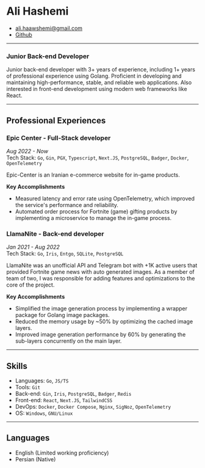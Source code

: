 # Ali Hashemi

- ali.haawshemi@gmail.com
- [Github](https://github.com/haashemi)

---

### Junior Back-end Developer

Junior back-end developer with 3+ years of experience, including 1+ years of professional experience using Golang. Proficient in developing and maintaining high-performance, stable, and reliable web applications. Also interested in front-end development using modern web frameworks like React.

---

## Professional Experiences

### Epic Center - Full-Stack developer

_Aug 2022 - Now_\
Tech Stack: `Go`, `Gin`, `PGX`, `Typescript`, `Next.JS`, `PostgreSQL`, `Badger`, `Docker`, `OpenTelemetry`

Epic-Center is an Iranian e-commerce website for in-game products.

**Key Accomplishments**

- Measured latency and error rate using OpenTelemetry, which improved the service's performance and reliability.
- Automated order process for Fortnite (game) gifting products by implementing a microservice to manage the in-game process.

### LlamaNite - Back-end developer

_Jan 2021 - Aug 2022_\
Tech Stack: `Go`, `Iris`, `Entgo`, `SQLite`, `PostgreSQL`

LlamaNite was an unofficial API and Telegram bot with +1K active users that provided Fortnite game news with auto generated images. As a member of team of two, I was responsible for adding features and optimizations to the core of the project.

**Key Accomplishments**

- Simplified the image generation process by implementing a wrapper package for Golang image packages.
- Reduced the memory usage by ~50% by optimizing the cached image layers.
- Improved image generation performance by 60% by generating the sub-layers concurrently on the main layer.

---

<!-- ## Education

### Bachelor of Computer Engineering; Islamic Azad University Bushehr, Iran

_2022 - Now_

--- -->

## Skills

- Languages: `Go`, `JS/TS`
- Tools: `Git`
- Back-end: `Gin`, `Iris`, `PostgreSQL`, `Badger`, `Redis`
- Front-end: `React`, `Next.JS`, `TailwindCSS`
- DevOps: `Docker`, `Docker Compose`, `Nginx`, `SigNoz`, `OpenTelemetry`
- OS: `Windows`, `GNU/Linux`

---

## Languages

- English (Limited working proficiency)
- Persian (Native)

